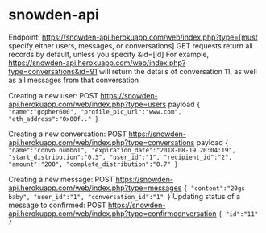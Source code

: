 # snowden-api
Endpoint: https://snowden-api.herokuapp.com/web/index.php?type=[must specify either users, messages, or conversations]
GET requests return all records by default, unless you specify &id=[id]
For example, https://snowden-api.herokuapp.com/web/index.php?type=conversations&id=91 will return the details of conversation 11, as well as all messages from that conversation

Creating a new user:
POST https://snowden-api.herokuapp.com/web/index.php?type=users payload
`{
  "name":"gopher600",
  "profile_pic_url":"www.com",
  "eth_address":"0x00f.."
}`

Creating a new conversation:
POST https://snowden-api.herokuapp.com/web/index.php?type=conversations payload
`{
  "name":"convo numbo1",
  "expiration_date":"2018-08-19 20:04:19",
  "start_distribution":"0.3",
  "user_id":"1",
  "recipient_id":"2",
  "amount":"200",
  "complete_distribution":"0.7"
}`

Creating a new message:
POST https://snowden-api.herokuapp.com/web/index.php?type=messages
`{
  "content":"20gs baby",
  "user_id":"1",
  "conversation_id":"1"
}`
Updating status of a message to confirmed:
POST https://snowden-api.herokuapp.com/web/index.php?type=confirmconversation
`{
  "id":"11"
}`
